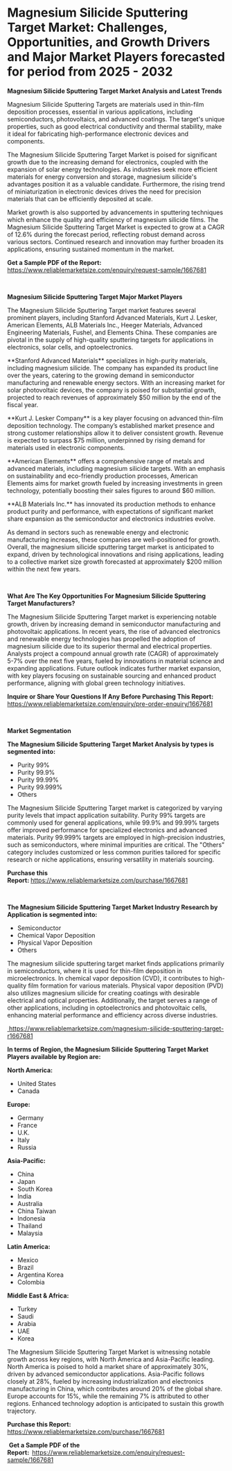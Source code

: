 <p><h1>Magnesium Silicide Sputtering Target Market: Challenges, Opportunities, and Growth Drivers and Major Market Players forecasted for period from 2025 - 2032</h1></p><p><strong>Magnesium Silicide Sputtering Target Market Analysis and Latest Trends</strong></p>
<p><p>Magnesium Silicide Sputtering Targets are materials used in thin-film deposition processes, essential in various applications, including semiconductors, photovoltaics, and advanced coatings. The target's unique properties, such as good electrical conductivity and thermal stability, make it ideal for fabricating high-performance electronic devices and components.</p><p>The Magnesium Silicide Sputtering Target Market is poised for significant growth due to the increasing demand for electronics, coupled with the expansion of solar energy technologies. As industries seek more efficient materials for energy conversion and storage, magnesium silicide's advantages position it as a valuable candidate. Furthermore, the rising trend of miniaturization in electronic devices drives the need for precision materials that can be efficiently deposited at scale.</p><p>Market growth is also supported by advancements in sputtering techniques which enhance the quality and efficiency of magnesium silicide films. The Magnesium Silicide Sputtering Target Market is expected to grow at a CAGR of 12.6% during the forecast period, reflecting robust demand across various sectors. Continued research and innovation may further broaden its applications, ensuring sustained momentum in the market.</p></p>
<p><strong>Get a Sample PDF of the Report:&nbsp;</strong> <a href="https://www.reliablemarketsize.com/enquiry/request-sample/1667681?utm_campaign=2413&utm_medium=2&utm_source=Github&utm_content=ia&utm_term=19042025&utm_id=magnesium-silicide-sputtering-target">https://www.reliablemarketsize.com/enquiry/request-sample/1667681</a></p>
<p>&nbsp;</p>
<p><strong>Magnesium Silicide Sputtering Target Major Market Players</strong></p>
<p><p>The Magnesium Silicide Sputtering Target market features several prominent players, including Stanford Advanced Materials, Kurt J. Lesker, American Elements, ALB Materials Inc., Heeger Materials, Advanced Engineering Materials, Fushel, and Elements China. These companies are pivotal in the supply of high-quality sputtering targets for applications in electronics, solar cells, and optoelectronics.</p><p>**Stanford Advanced Materials** specializes in high-purity materials, including magnesium silicide. The company has expanded its product line over the years, catering to the growing demand in semiconductor manufacturing and renewable energy sectors. With an increasing market for solar photovoltaic devices, the company is poised for substantial growth, projected to reach revenues of approximately $50 million by the end of the fiscal year.</p><p>**Kurt J. Lesker Company** is a key player focusing on advanced thin-film deposition technology. The company’s established market presence and strong customer relationships allow it to deliver consistent growth. Revenue is expected to surpass $75 million, underpinned by rising demand for materials used in electronic components.</p><p>**American Elements** offers a comprehensive range of metals and advanced materials, including magnesium silicide targets. With an emphasis on sustainability and eco-friendly production processes, American Elements aims for market growth fueled by increasing investments in green technology, potentially boosting their sales figures to around $60 million.</p><p>**ALB Materials Inc.** has innovated its production methods to enhance product purity and performance, with expectations of significant market share expansion as the semiconductor and electronics industries evolve. </p><p>As demand in sectors such as renewable energy and electronic manufacturing increases, these companies are well-positioned for growth. Overall, the magnesium silicide sputtering target market is anticipated to expand, driven by technological innovations and rising applications, leading to a collective market size growth forecasted at approximately $200 million within the next few years.</p></p>
<p>&nbsp;</p>
<p><strong>What Are The Key Opportunities For Magnesium Silicide Sputtering Target Manufacturers?</strong></p>
<p><p>The Magnesium Silicide Sputtering Target market is experiencing notable growth, driven by increasing demand in semiconductor manufacturing and photovoltaic applications. In recent years, the rise of advanced electronics and renewable energy technologies has propelled the adoption of magnesium silicide due to its superior thermal and electrical properties. Analysts project a compound annual growth rate (CAGR) of approximately 5-7% over the next five years, fueled by innovations in material science and expanding applications. Future outlook indicates further market expansion, with key players focusing on sustainable sourcing and enhanced product performance, aligning with global green technology initiatives.</p></p>
<p><strong>Inquire or Share Your Questions If Any Before Purchasing This Report:</strong> <a href="https://www.reliablemarketsize.com/enquiry/pre-order-enquiry/1667681?utm_campaign=2413&utm_medium=2&utm_source=Github&utm_content=ia&utm_term=19042025&utm_id=magnesium-silicide-sputtering-target">https://www.reliablemarketsize.com/enquiry/pre-order-enquiry/1667681</a></p>
<p>&nbsp;</p>
<p><strong>Market Segmentation</strong></p>
<p><strong>The Magnesium Silicide Sputtering Target Market Analysis by types is segmented into:</strong></p>
<p><ul><li>Purity 99%</li><li>Purity 99.9%</li><li>Purity 99.99%</li><li>Purity 99.999%</li><li>Others</li></ul></p>
<p><p>The Magnesium Silicide Sputtering Target market is categorized by varying purity levels that impact application suitability. Purity 99% targets are commonly used for general applications, while 99.9% and 99.99% targets offer improved performance for specialized electronics and advanced materials. Purity 99.999% targets are employed in high-precision industries, such as semiconductors, where minimal impurities are critical. The "Others" category includes customized or less common purities tailored for specific research or niche applications, ensuring versatility in materials sourcing.</p></p>
<p><strong>Purchase this Report:&nbsp;</strong><a href="https://www.reliablemarketsize.com/purchase/1667681?utm_campaign=2413&utm_medium=2&utm_source=Github&utm_content=ia&utm_term=19042025&utm_id=magnesium-silicide-sputtering-target">https://www.reliablemarketsize.com/purchase/1667681</a></p>
<p>&nbsp;</p>
<p><strong>The Magnesium Silicide Sputtering Target Market Industry Research by Application is segmented into:</strong></p>
<p><ul><li>Semiconductor</li><li>Chemical Vapor Deposition</li><li>Physical Vapor Deposition</li><li>Others</li></ul></p>
<p><p>The magnesium silicide sputtering target market finds applications primarily in semiconductors, where it is used for thin-film deposition in microelectronics. In chemical vapor deposition (CVD), it contributes to high-quality film formation for various materials. Physical vapor deposition (PVD) also utilizes magnesium silicide for creating coatings with desirable electrical and optical properties. Additionally, the target serves a range of other applications, including in optoelectronics and photovoltaic cells, enhancing material performance and efficiency across diverse industries.</p></p>
<p><a href="https://www.reliablemarketsize.com/magnesium-silicide-sputtering-target-r1667681?utm_campaign=2413&utm_medium=2&utm_source=Github&utm_content=ia&utm_term=19042025&utm_id=magnesium-silicide-sputtering-target">&nbsp;https://www.reliablemarketsize.com/magnesium-silicide-sputtering-target-r1667681</a></p>
<p><strong>In terms of Region, the Magnesium Silicide Sputtering Target Market Players available by Region are:</strong></p>
<p>
    <p> <strong> North America: </strong>
        <ul>
            <li>United States</li>
            <li>Canada</li>
        </ul>
        </p> 
    <p> <strong> Europe: </strong>
        <ul>
            <li>Germany</li>
            <li>France</li>
            <li>U.K.</li>
            <li>Italy</li>
            <li>Russia</li>
        </ul>
        </p> 
    <p> <strong> Asia-Pacific: </strong>
        <ul>
            <li>China</li>
            <li>Japan</li>
            <li>South Korea</li>
            <li>India</li>
            <li>Australia</li>
            <li>China Taiwan</li>
            <li>Indonesia</li>
            <li>Thailand</li>
            <li>Malaysia</li>
        </ul>
        </p> 
    <p> <strong> Latin America: </strong>
        <ul>
            <li>Mexico</li>
            <li>Brazil</li>
            <li>Argentina Korea</li>
            <li>Colombia</li>
        </ul>
        </p> 
    <p> <strong> Middle East & Africa: </strong>
        <ul>
            <li>Turkey</li>
            <li>Saudi</li>
            <li>Arabia</li>
            <li>UAE</li>
            <li>Korea</li>
        </ul>
    </p>
    </p>
<p><p>The Magnesium Silicide Sputtering Target Market is witnessing notable growth across key regions, with North America and Asia-Pacific leading. North America is poised to hold a market share of approximately 30%, driven by advanced semiconductor applications. Asia-Pacific follows closely at 28%, fueled by increasing industrialization and electronics manufacturing in China, which contributes around 20% of the global share. Europe accounts for 15%, while the remaining 7% is attributed to other regions. Enhanced technology adoption is anticipated to sustain this growth trajectory.</p></p>
<p><strong>Purchase this Report: </strong><a href="https://www.reliablemarketsize.com/purchase/1667681?utm_campaign=2413&utm_medium=2&utm_source=Github&utm_content=ia&utm_term=19042025&utm_id=magnesium-silicide-sputtering-target">https://www.reliablemarketsize.com/purchase/1667681</a></p>
<p>&nbsp;<strong>Get a Sample PDF of the Report:&nbsp;&nbsp;</strong><a href="https://www.reliablemarketsize.com/enquiry/request-sample/1667681?utm_campaign=2413&utm_medium=2&utm_source=Github&utm_content=ia&utm_term=19042025&utm_id=magnesium-silicide-sputtering-target">https://www.reliablemarketsize.com/enquiry/request-sample/1667681</a></p>
<p><strong></strong></p>
<p><p></p><p></p><p></p></p>
